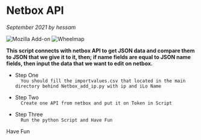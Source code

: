 # Netbox API
_September 2021 by hessam_

![Mozilla Add-on](https://img.shields.io/amo/stars/dustman?style=plastic)
![Wheelmap](https://img.shields.io/wheelmap/a/26699541?style=plastic)


**This script connects with netbox API to get JSON data and compare them to JSON that we give it to it, then; if name fields are equal to JSON name fields, then input the data that we want to edit on netbox.**   


- Step One  
```  You should fill the importvalues.csv that located in the main directory behind Netbox_add_ip.py with ip and iLo Name```  

- Step Two  
```  Create one API from netbox and put it on Token in Script```    

- Step Three   
```  Run the python Script and Have Fun```


Have Fun



